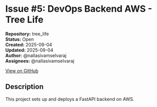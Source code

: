 # Issue #5: DevOps  Backend AWS - Tree Life

**Repository:** tree_life  
**Status:** Open  
**Created:** 2025-09-04  
**Updated:** 2025-09-04  
**Author:** @nallasivamselvaraj  
**Assignees:** @nallasivamselvaraj  

[View on GitHub](https://github.com/Simtestlab/tree_life/issues/5)

## Description

This project sets up and deploys a FastAPI backend on AWS.